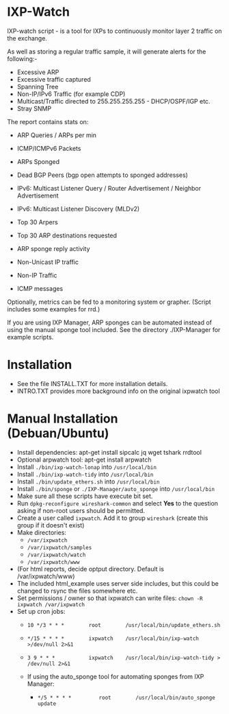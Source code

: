# IXP-Watch

IXP-watch script - is a tool for IXPs to continuously monitor layer 2 traffic on the exchange.

As well as storing a regular traffic sample, it will generate alerts for the following:-

- Excessive ARP
- Excessive traffic captured
- Spanning Tree
- Non-IP/IPv6 Traffic (for example CDP)
- Multicast/Traffic directed to 255.255.255.255 - DHCP/OSPF/IGP etc.
- Stray SNMP

The report contains stats on:

- ARP Queries / ARPs per min
- ICMP/ICMPv6 Packets
- ARPs Sponged
- Dead BGP Peers (bgp open attempts to sponged addresses)
- IPv6: Multicast Listener Query / Router Advertisement / Neighbor Advertisement
- IPv6: Multicast Listener Discovery (MLDv2)

- Top 30 Arpers
- Top 30 ARP destinations requested
- ARP sponge reply activity
- Non-Unicast IP traffic
- Non-IP Traffic
- ICMP messages

Optionally, metrics can be fed to a monitoring system or grapher.
(Script includes some examples for rrd.)

If you are using IXP Manager, ARP sponges can be automated instead of using the manual
sponge tool included. See the directory ./IXP-Manager for example scripts.

# Installation

- See the file INSTALL.TXT for more installation details.
- INTRO.TXT provides more background info on the original ixpwatch tool

# Manual Installation (Debuan/Ubuntu)

- Install dependencies:     apt-get install sipcalc jq wget tshark rrdtool
- Optional arpwatch tool:   apt-get install arpwatch
- Install `./bin/ixp-watch-lonap` into `/usr/local/bin`
- Install `./bin/ixp-watch-tidy` into `/usr/local/bin`
- Install `./bin/update_ethers.sh` into `/usr/local/bin`
- Install `./bin/sponge`  or `./IXP-Manager/auto_sponge` into  `/usr/local/bin`
- Make sure all these scripts have execute bit set.
- Run `dpkg-reconfigure wireshark-common` and select **Yes** to the question asking if non-root users should be permitted.
- Create a user called `ixpwatch`. Add it to group `wireshark` (create this group if it doesn't exist)
- Make directories:
  - `/var/ixpwatch`
  - `/var/ixpwatch/samples`
  - `/var/ixpwatch/watch`
  - `/var/ixpwatch/www`
- (For html reports, decide optput directory. Default is /var/ixpwatch/www)
- The included html_example uses server side includes, but this could be changed to
  rsync the files somewhere etc.
- Set permissions / owner so that ixpwatch can write files: `chown -R ixpwatch /var/ixpwatch`
- Set up cron jobs:
  - `10 */3 * * *        root        /usr/local/bin/update_ethers.sh`
  - `*/15 * * * *        ixpwatch    /usr/local/bin/ixp-watch >/dev/null 2>&1`
  - `3 9 * * *           ixpwatch    /usr/local/bin/ixp-watch-tidy > /dev/null 2>&1`

  - If using the auto_sponge tool for automating sponges from IXP Manager:
     - `*/5 * * * *         root        /usr/local/bin/auto_sponge update`
